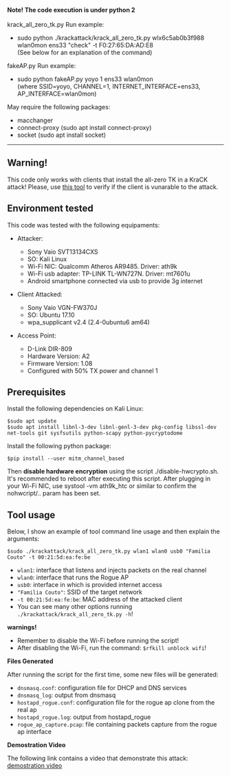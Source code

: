 <b>Note! The code execution is under python 2</b>    
</br>
krack_all_zero_tk.py Run example:
- sudo python ./krackattack/krack_all_zero_tk.py wlx6c5ab0b3f988 wlan0mon ens33 "check" -t F0:27:65:DA:AD:E8    
(See below for an explanation of the command)    

fakeAP.py Run example:
- sudo python fakeAP.py yoyo 1 ens33 wlan0mon   
(where SSID=yoyo, CHANNEL=1, INTERNET_INTERFACE=ens33, AP_INTERFACE=wlan0mon)    
    
May require the following packages:
- macchanger
- connect-proxy (sudo apt install connect-proxy)
- socket (sudo apt install socket)

-------------

## Warning!
This code only works with clients that install the all-zero TK in a KraCK attack! Please, use [this tool](https://github.com/lucascouto/krackattacks-scripts) to verify if the client is vunarable to the attack. 

## Environment tested
This code was tested with the following equipaments:
* Attacker:
  * Sony Vaio SVT13134CXS
  * SO: Kali Linux
  * Wi-Fi NIC: Qualcomm Atheros AR9485. Driver: ath9k
  * Wi-Fi usb adapter: TP-LINK TL-WN727N. Driver: mt7601u
  * Android smartphone connected via usb to provide 3g internet

* Client Attacked:
  * Sony Vaio VGN-FW370J
  * SO: Ubuntu 17.10
  * wpa_supplicant v2.4 (2.4-0ubuntu6 am64)

* Access Point:
  * D-Link DIR-809
  * Hardware Version: A2
  * Firmware Version: 1.08
  * Configured with 50% TX power and channel 1

## Prerequisites
Install the following dependencies on Kali Linux:
```
$sudo apt update
$sudo apt install libnl-3-dev libnl-genl-3-dev pkg-config libssl-dev net-tools git sysfsutils python-scapy python-pycryptodome
```
Install the following python package:
```
$pip install --user mitm_channel_based
```
Then **disable hardware encryption** using the script ./disable-hwcrypto.sh. It's recommended to reboot after executing this script. After plugging in your Wi-Fi NIC, use systool -vm ath9k_htc or similar to confirm the nohwcript/.. param has been set. 
 
 ## Tool usage
 Below, I show an example of tool command line usage and then explain the arguments:
 
 ```
 $sudo ./krackattack/krack_all_zero_tk.py wlan1 wlan0 usb0 "Familia Couto" -t 00:21:5d:ea:fe:be
 ```
 * `wlan1`: interface that listens and injects packets on the real channel
 * `wlan0`: interface that runs the Rogue AP
 * `usb0`: interface in which is provided internet access
 * `"Familia Couto"`: SSID of the target network
 * `-t 00:21:5d:ea:fe:be`: MAC address of the attacked client
 * You can see many other options running `./krackattack/krack_all_zero_tk.py -h`!
 
 **warnings!**
 * Remember to disable the Wi-Fi before running the script!
 * After disabling the Wi-Fi, run the command: `$rfkill unblock wifi`!
 
 **Files Generated**
 
 After running the script for the first time, some new files will be generated:
 
 * `dnsmasq.conf`: configuration file for DHCP and DNS services
 * `dnsmasq_log`: output from dnsmasq
 * `hostapd_rogue.conf`: configuration file for the rogue ap clone from the real ap
 * `hostapd_rogue.log`: output from hostapd_rogue
 * `rogue_ap_capture.pcap`: file containing packets capture from the rogue ap interface
 
 **Demostration Video**
 
 The following link contains a video that demonstrate this attack: [demostration video](https://www.youtube.com/watch?v=Jq6rPCSuv4o)
 
